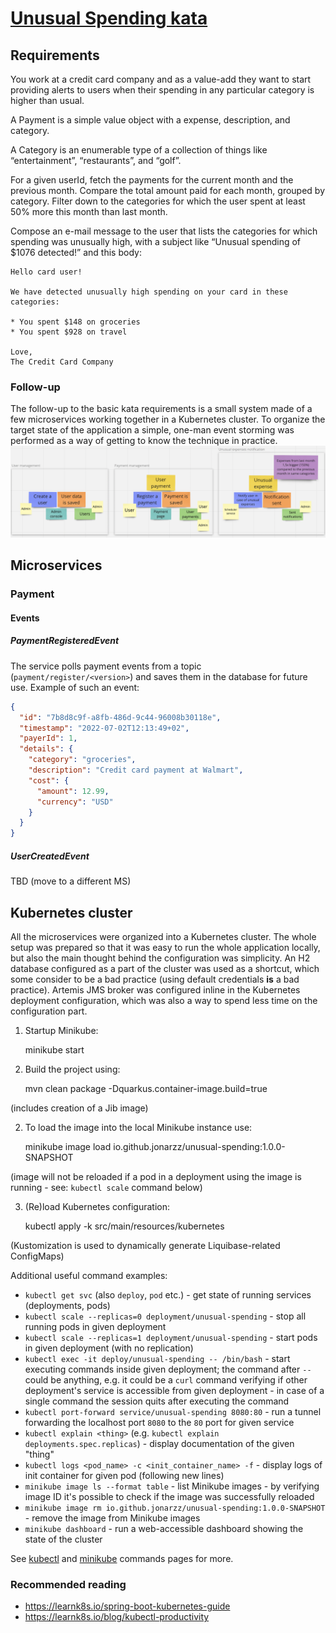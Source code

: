 # [Unusual Spending kata](https://kata-log.rocks/unusual-spending-kata)
## Requirements
You work at a credit card company and as a value-add they want to start providing alerts to users when their spending in any particular category is higher than usual.

A Payment is a simple value object with a expense, description, and category.

A Category is an enumerable type of a collection of things like 
“entertainment”, “restaurants”, and “golf”.

For a given userId, fetch the payments for the current month and the previous month.
Compare the total amount paid for each month, grouped by category. 
Filter down to the categories for which the user spent at least 50% more 
this month than last month.

Compose an e-mail message to the user that lists the categories 
for which spending was unusually high, with a subject like 
“Unusual spending of $1076 detected!” and this body:

    Hello card user!

    We have detected unusually high spending on your card in these categories:

    * You spent $148 on groceries
    * You spent $928 on travel

    Love,
    The Credit Card Company

### Follow-up
The follow-up to the basic kata requirements is a small system made of a few microservices 
working together in a Kubernetes cluster. To organize the target state of the application
a simple, one-man event storming was performed as a way of getting to know the technique in practice.
![Event storming result](event-storming.png)

## Microservices
### Payment
#### Events
##### PaymentRegisteredEvent
The service polls payment events from a topic (`payment/register/<version>`) and saves them in the database for future use.
Example of such an event:
```json
{
  "id": "7b8d8c9f-a8fb-486d-9c44-96008b30118e",
  "timestamp": "2022-07-02T12:13:49+02",
  "payerId": 1,
  "details": {
    "category": "groceries",
    "description": "Credit card payment at Walmart",
    "cost": {
      "amount": 12.99,
      "currency": "USD"
    }
  }
}
```

##### UserCreatedEvent
TBD (move to a different MS)

## Kubernetes cluster
All the microservices were organized into a Kubernetes cluster.
The whole setup was prepared so that it was easy to run the whole application
locally, but also the main thought behind the configuration was simplicity.
An H2 database configured as a part of the cluster was used as a shortcut,
which some consider to be a bad practice (using default credentials **is** a bad practice).
Artemis JMS broker was configured inline in the Kubernetes deployment configuration,
which was also a way to spend less time on the configuration part.

1. Startup Minikube:


    minikube start

2. Build the project using:


    mvn clean package -Dquarkus.container-image.build=true

(includes creation of a Jib image)

2. To load the image into the local Minikube instance use:


    minikube image load io.github.jonarzz/unusual-spending:1.0.0-SNAPSHOT

(image will not be reloaded if a pod in a deployment using the image is running - see: `kubectl scale` command below)

3. (Re)load Kubernetes configuration:


    kubectl apply -k src/main/resources/kubernetes

(Kustomization is used to dynamically generate Liquibase-related ConfigMaps)

Additional useful command examples:
- `kubectl get svc` (also `deploy`, `pod` etc.) - get state of running services (deployments, pods)
- `kubectl scale --replicas=0 deployment/unusual-spending` - stop all running pods in given deployment
- `kubectl scale --replicas=1 deployment/unusual-spending` - start pods in given deployment (with no replication) 
- `kubectl exec -it deploy/unusual-spending -- /bin/bash` - start executing commands inside given deployment;
the command after `--` could be anything, e.g. it could be a `curl` command verifying if other deployment's service 
is accessible from given deployment - in case of a single command the session quits after executing the command
- `kubectl port-forward service/unusual-spending 8080:80` - run a tunnel forwarding the localhost port `8080` to the `80` port 
for given service 
- `kubectl explain <thing>` (e.g. `kubectl explain deployments.spec.replicas`) - display documentation of the given "thing"
- `kubectl logs <pod_name> -c <init_container_name> -f` - display logs of init container for given pod (following new lines)
- `minikube image ls --format table` - list Minikube images - by verifying image ID it's possible to check if the image was successfully reloaded 
- `minikube image rm io.github.jonarzz/unusual-spending:1.0.0-SNAPSHOT` - remove the image from Minikube images
- `minikube dashboard` - run a web-accessible dashboard showing the state of the cluster

See [kubectl](https://kubernetes.io/docs/reference/generated/kubectl/kubectl-commands) 
and [minikube](https://minikube.sigs.k8s.io/docs/commands/) commands pages for more.

### Recommended reading
- https://learnk8s.io/spring-boot-kubernetes-guide
- https://learnk8s.io/blog/kubectl-productivity